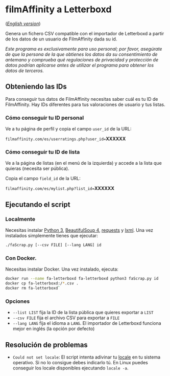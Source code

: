 # filmAffinity a Letterboxd

(_[English version](README.md)_)

Genera un fichero CSV compatible con el importador de Letterboxd a partir de los
datos de un usuario de FilmAffinity dada su id.

_Este programa es exclusivamente para uso personal; por favor, asegúrate de que
la persona de la que obtienes los datos da su consentimiento de antemano y
comprueba qué regulaciones de privacidad y protección de datos podrían aplicarse
antes de utilizar el programa para obtener los datos de terceros._

## Obteniendo las IDs

Para conseguir tus datos de FilmAffinity necesitas saber cuál es tu ID de
FilmAffinity. Hay IDs diferentes para tus valoraciones de usuario y tus listas.

### Cómo conseguir tu ID personal

Ve a tu página de perfil y copia el campo `user_id` de la URL:

`filmaffinity.com/es/userratings.php?user_id=`**XXXXXX**

### Cómo conseguir tu ID de lista

Ve a la página de listas (en el menú de la izquierda) y accede a la lista que
quieras (necesita ser pública).

Copia el campo `field_id` de la URL:

`filmaffinity.com/es/mylist.php?list_id=`**XXXXXX**

## Ejecutando el script

### Localmente

Necesitas instalar [Python 3](https://www.python.org/downloads),
[BeautifulSoup 4](https://www.crummy.com/software/BeautifulSoup/bs4/doc/#installing-beautiful-soup),
[requests](https://requests.readthedocs.io/en/master/) y
[lxml](https://lxml.de/). Una vez instalados simplemente tienes que ejecutar:

```sh
./faScrap.py [--csv FILE] [--lang LANG] id
```

### Con Docker.

Necesitas instalar Docker. Una vez instalado, ejecuta:

```sh
docker run --name fa-letterboxd fa-letterboxd python3 faScrap.py id
docker cp fa-letterboxd:/*.csv .
docker rm fa-letterboxd`
```

### Opciones

- `--list LIST` fija la ID de la lista pública que quieres exportar a `LIST`
- `--csv FILE` fija el archivo CSV para exportar a `FILE`
- `--lang LANG` fija el idioma a `LANG`. El importador de Letterboxd funciona
  mejor en inglés (la opción por defecto)

## Resolución de problemas

- `Could not set locale`: El script intenta adivinar tu
  [locale](<https://en.wikipedia.org/wiki/Locale_(computer_software)>) en tu
  sistema operativo. Si no lo consigue debes indicarlo tú. En Linux puedes
  conseguir los locale disponibles ejecutando `locale -a`.
